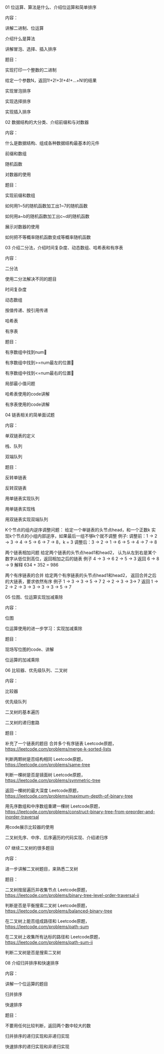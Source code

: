 01 位运算、算法是什么、介绍位运算和简单排序

内容：

讲解二进制、位运算

介绍什么是算法

讲解冒泡、选择、插入排序

题目：

实现打印一个整数的二进制

给定一个参数N，返回1!+2!+3!+4!+…+N!的结果

实现冒泡排序

实现选择排序

实现插入排序



02 数据结构的大分类、介绍前缀和与对数器

内容：

什么是数据结构、组成各种数据结构最基本的元件

前缀和数组

随机函数

对数器的使用

题目：

实现前缀和数组

如何用1~5的随机函数加工出1~7的随机函数

如何用a~b的随机函数加工出c~d的随机函数

展示对数器的使用

如何把不等概率随机函数变成等概率随机函数



03 介绍二分法，介绍时间复杂度、动态数组、哈希表和有序表

内容：

二分法

使用二分法解决不同的题目

时间复杂度


动态数组

按值传递、按引用传递

哈希表

有序表

题目：

有序数组中找到num

有序数组中找到>=num最左的位置

有序数组中找到<=num最右的位置

局部最小值问题

哈希表使用的code讲解

有序表使用的code讲解



04 链表相关的简单面试题

内容：

单双链表的定义

栈、队列

双端队列

题目：

反转单链表

反转双链表

用单链表实现队列

用单链表实现栈

用双链表实现双端队列

K个节点的组内逆序调整问题：
给定一个单链表的头节点head，和一个正数k
实现k个节点的小组内部逆序，如果最后一组不够k个就不调整
例子: 
调整前：1 -> 2 -> 3 -> 4 -> 5 -> 6 -> 7 -> 8，k = 3
调整后：3 -> 2 -> 1 -> 6 -> 5 -> 4 -> 7 -> 8

两个链表相加问题
给定两个链表的头节点head1和head2，
认为从左到右是某个数字从低位到高位，返回相加之后的链表
例子     4 -> 3 -> 6        2 -> 5 -> 3
返回     6 -> 8 -> 9
解释     634 + 352 = 986

两个有序链表的合并
给定两个有序链表的头节点head1和head2，
返回合并之后的大链表，要求依然有序
例子     1 -> 3 -> 3 -> 5 -> 7   2 -> 2 -> 3 -> 3-> 7
返回     1 -> 2 -> 2 -> 3 -> 3 -> 3 -> 3 -> 5 -> 7



05 位图、位运算实现加减乘除

内容：

位图

位运算使用的进一步学习：实现加减乘除

题目：

现场写位图的code、讲解

位运算的加减乘除



06 比较器、优先级队列、二叉树

内容：

比较器

优先级队列

二叉树的基本遍历

二叉树的递归套路

题目：

补充了一个链表的题目
合并多个有序链表
Leetcode原题，https://leetcode.com/problems/merge-k-sorted-lists

判断两颗树是否结构相同
Leetcode原题，https://leetcode.com/problems/same-tree

判断一棵树是否是镜面树
Leetcode原题，https://leetcode.com/problems/symmetric-tree

返回一棵树的最大深度
Leetcode原题，https://leetcode.com/problems/maximum-depth-of-binary-tree

用先序数组和中序数组重建一棵树
Leetcode原题，https://leetcode.com/problems/construct-binary-tree-from-preorder-and-inorder-traversal

用code展示比较器的使用

二叉树先序、中序、后序遍历的代码实现、介绍递归序



07 继续二叉树的很多题目

内容：

进一步讲解二叉树题目，来熟悉二叉树

题目：

二叉树按层遍历并收集节点
Leetcode原题，https://leetcode.com/problems/binary-tree-level-order-traversal-ii

判断是否是平衡搜索二叉树
Leetcode原题，https://leetcode.com/problems/balanced-binary-tree

在二叉树上能否组成路径和
Leetcode原题，https://leetcode.com/problems/path-sum

在二叉树上收集所有达标的路径和
Leetcode原题，https://leetcode.com/problems/path-sum-ii

判断二叉树是否是搜索二叉树



08 介绍归并排序和快速排序

内容：

讲解一个位运算的题目

归并排序

快速排序

题目：

不要用任何比较判断，返回两个数中较大的数

归并排序的递归实现和非递归实现

快速排序的递归实现和非递归实现

